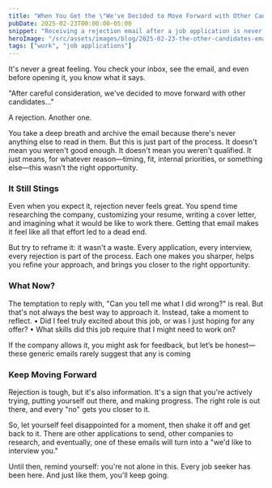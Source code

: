 ```yaml
---
title: "When You Get the \"We've Decided to Move Forward with Other Candidates\" Email"
pubDate: 2025-02-23T00:00:00-05:00
snippet: "Receiving a rejection email after a job application is never easy, but it's important to view it as part of the process, learn from it, and keep moving forward toward the right opportunity"
heroImage: "/src/assets/images/blog/2025-02-23-the-other-candidates-email.png"
tags: ["work", "job applications"]
---
```

It's never a great feeling. You check your inbox, see the email, and even before opening it, you know what it says.

"After careful consideration, we've decided to move forward with other candidates..."

A rejection. Another one.

You take a deep breath and archive the email because there's never anything else to read in them. But this is just part of the process. It doesn't mean you weren't good enough. It doesn't mean you weren't qualified. It just means, for whatever reason—timing, fit, internal priorities, or something else—this wasn't the right opportunity.

### It Still Stings

Even when you expect it, rejection never feels great. You spend time researching the company, customizing your resume, writing a cover letter, and imagining what it would be like to work there. Getting that email makes it feel like all that effort led to a dead end.

But try to reframe it: it wasn't a waste. Every application, every interview, every rejection is part of the process. Each one makes you sharper, helps you refine your approach, and brings you closer to the right opportunity.

### What Now?

The temptation to reply with, "Can you tell me what I did wrong?" is real. But that's not always the best way to approach it. Instead, take a moment to reflect.
	•	Did I feel truly excited about this job, or was I just hoping for any offer?
	•	What skills did this job require that I might need to work on?

If the company allows it, you might ask for feedback, but let’s be honest—these generic emails rarely suggest that any is coming

### Keep Moving Forward

Rejection is tough, but it's also information. It's a sign that you're actively trying, putting yourself out there, and making progress. The right role is out there, and every "no" gets you closer to it.

So, let yourself feel disappointed for a moment, then shake it off and get back to it. There are other applications to send, other companies to research, and eventually, one of these emails will turn into a "we'd like to interview you."

Until then, remind yourself: you're not alone in this. Every job seeker has been here. And just like them, you'll keep going.